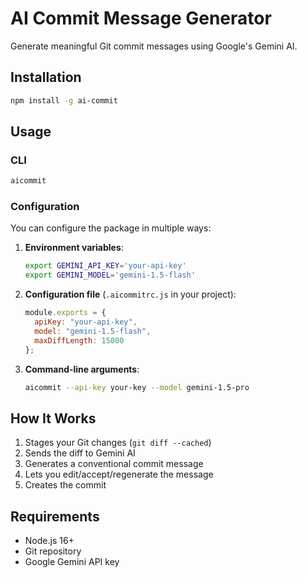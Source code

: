 # AI Commit Message Generator

Generate meaningful Git commit messages using Google's Gemini AI.

## Installation

```bash
npm install -g ai-commit
```

## Usage

### CLI

```bash
aicommit
```

### Configuration

You can configure the package in multiple ways:

1. **Environment variables**:

   ```bash
   export GEMINI_API_KEY='your-api-key'
   export GEMINI_MODEL='gemini-1.5-flash'
   ```

2. **Configuration file** (`.aicommitrc.js` in your project):

   ```javascript
   module.exports = {
     apiKey: "your-api-key",
     model: "gemini-1.5-flash",
     maxDiffLength: 15000
   };
   ```

3. **Command-line arguments**:
   ```bash
   aicommit --api-key your-key --model gemini-1.5-pro
   ```

## How It Works

1. Stages your Git changes (`git diff --cached`)
2. Sends the diff to Gemini AI
3. Generates a conventional commit message
4. Lets you edit/accept/regenerate the message
5. Creates the commit

## Requirements

- Node.js 16+
- Git repository
- Google Gemini API key
